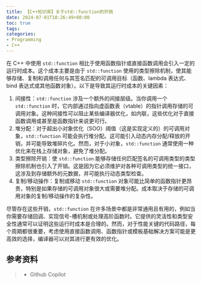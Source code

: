 ```yaml
---
title: 【C++知识库】关于std::function的开销
date: 2024-07-01T18:26:49+08:00
toc: true
tags: 
categories: 
- Programming
- C++
---
```


在 C++ 中使用 `std::function` 相比于使用函数指针或直接函数调用会引入一定的运行时成本。这个成本主要是由于 `std::function` 使用的类型擦除机制，使其能够存储、复制和调用任何与其签名匹配的可调用目标（函数、lambda 表达式、bind 表达式或其他函数对象）。以下是导致其运行时成本的关键因素：

1. 间接性：`std::function` 涉及一个额外的间接层级。当你调用一个 `std::function` 时，它内部通过指向虚函数表（vtable）的指针调用存储的可调用对象。这种间接性可以阻止某些编译器优化，如内联，这些优化对于直接函数调用或甚至是函数指针来说更可行。
2. 堆分配：对于超出小对象优化（SOO）阈值（这是实现定义的）的可调用对象，`std::function` 可能会执行堆分配。这可能引入动态内存分配/释放的开销，并可能导致堆碎片化。然而，对于小对象，`std::function` 通常使用一种优化来在栈上存储对象，避免了堆分配。
3. 类型擦除开销：使 `std::function` 能够存储任何匹配签名的可调用类型的类型擦除机制也引入了开销。这是因为它必须维护对各种可调用类型的统一接口，这涉及到存储额外的元数据，并可能执行动态类型检查。
4. 复制/移动操作：复制或移动 `std::function` 对象可能比简单的函数指针更昂贵，特别是如果存储的可调用对象很大或需要堆分配。成本取决于存储的可调用对象的复制/移动操作的复杂性。

尽管存在这些开销，`std::function` 在许多场景中都是非常通用且有用的，例如当你需要存储回调、实现信号-槽机制或处理高阶函数时。它提供的灵活性和类型安全性通常可以证明这些运行时成本是合理的。然而，对于性能关键的代码路径，每个周期都很重要，考虑使用直接函数调用、函数指针或模板基础解决方案可能是更高效的选择，编译器可以对其进行更有效的优化。



## 参考资料
> - Github Copilot
